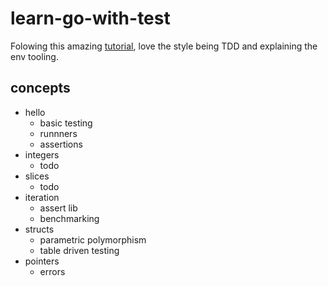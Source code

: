 # learn-go-with-test

Folowing this amazing [tutorial](https://quii.gitbook.io/learn-go-with-tests/), love the style being TDD and explaining the env tooling.

## concepts

- hello
  - basic testing
  - runnners
  - assertions
- integers
  - todo
- slices
  - todo
- iteration
  - assert lib
  - benchmarking 
- structs
  - parametric polymorphism
  - table driven testing
- pointers
  - errors